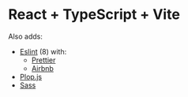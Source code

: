 # React + TypeScript + Vite

Also adds:

- [Eslint](https://eslint.org/) (8) with:
  - [Prettier](https://prettier.io/)
  - [Airbnb](https://www.npmjs.com/package/eslint-config-airbnb)
- [Plop.js](https://plopjs.com/)
- [Sass](https://sass-lang.com/)
